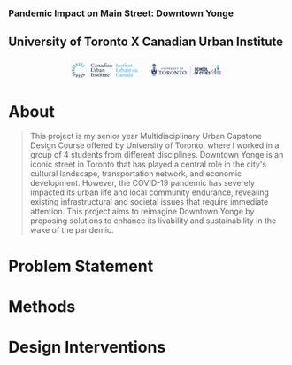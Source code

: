 ### Pandemic Impact on Main Street: Downtown Yonge 
## University of Toronto X Canadian Urban Institute
<p align="center">
<img src="CUI-UT-logo.png" alt="drawing" width="300"/>
</p>



# About
> This project is my senior year Multidisciplinary Urban Capstone Design Course offered by University of Toronto, where I worked in a group of 4 students from different disciplines. 
> Downtown Yonge is an iconic street in Toronto that has played a central role in the city's cultural landscape, transportation network, and economic development. However, the COVID-19 pandemic has severely impacted its urban life and local community endurance, revealing existing infrastructural and societal issues that require immediate attention. This project aims to reimagine Downtown Yonge by proposing solutions to enhance its livability and sustainability in the wake of the pandemic.

# Problem Statement


# Methods

# Design Interventions
